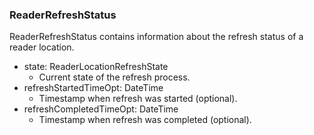 ### ReaderRefreshStatus
ReaderRefreshStatus contains information about the refresh status of a reader location.

- state: ReaderLocationRefreshState
  - Current state of the refresh process.
- refreshStartedTimeOpt: DateTime
  - Timestamp when refresh was started (optional).
- refreshCompletedTimeOpt: DateTime
  - Timestamp when refresh was completed (optional).
